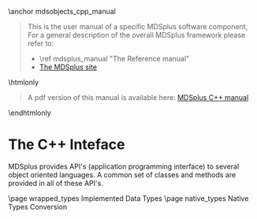 \anchor mdsobjects_cpp_manual

>
> This is the user manual of a specific MDSplus software component, For a
> general description of the overall MDSplus framework please refer to:
>
>  * \ref mdsplus_manual "The Reference manual"
>  * [The MDSplus site](http://www.mdsplus.org/index.php)
>

\htmlonly 
<blockquote class="doxtable">
<p>A pdf version of this manual is available here: <a href="../mdsobjects_cpp.pdf">MDSplus C++ manual</a></p>
</blockquote> 
\endhtmlonly


The C++ Inteface
================

MDSplus provides API's (application programming interface) to several object 
oriented languages. A common set of classes and methods are provided in all of 
these API's. 



<!-- ---------------------------------- -->
<!-- This keeps the related pages order -->
<!-- ---------------------------------- -->

\page wrapped_types Implemented Data Types 
\page native_types  Native Types Conversion

